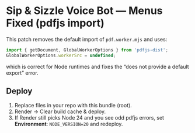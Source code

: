 # Sip & Sizzle Voice Bot — Menus Fixed (pdfjs import)

This patch removes the default import of `pdf.worker.mjs` and uses:
```js
import { getDocument, GlobalWorkerOptions } from 'pdfjs-dist';
GlobalWorkerOptions.workerSrc = undefined;
```
which is correct for Node runtimes and fixes the “does not provide a default export” error.

## Deploy
1) Replace files in your repo with this bundle (root).
2) Render → Clear build cache & deploy.
3) If Render still picks Node 24 and you see odd pdfjs errors, set **Environment**: `NODE_VERSION=20` and redeploy.
